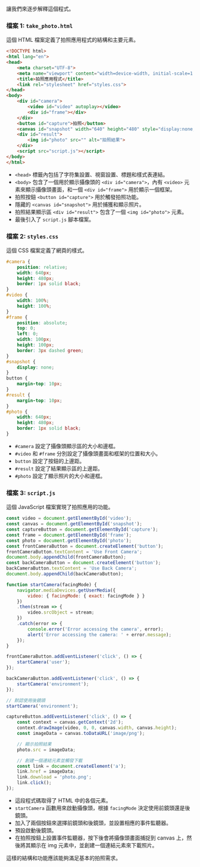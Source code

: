 讓我們來逐步解釋這個程式。

### 檔案 1: `take_photo.html`
這個 HTML 檔案定義了拍照應用程式的結構和主要元素。

```html
<!DOCTYPE html>
<html lang="en">
<head>
    <meta charset="UTF-8">
    <meta name="viewport" content="width=device-width, initial-scale=1.0">
    <title>拍照應用程式</title>
    <link rel="stylesheet" href="styles.css">
</head>
<body>
    <div id="camera">
        <video id="video" autoplay></video>
        <div id="frame"></div>
    </div>
    <button id="capture">拍照</button>
    <canvas id="snapshot" width="640" height="480" style="display:none;"></canvas>
    <div id="result">
        <img id="photo" src="" alt="拍照結果">
    </div>
    <script src="script.js"></script>
</body>
</html>
```

- `<head>` 標籤內包括了字符集設置、視窗設置、標題和樣式表連結。
- `<body>` 包含了一個用於顯示攝像頭的 `<div id="camera">`，內有 `<video>` 元素來顯示攝像頭畫面，和一個 `<div id="frame">` 用於顯示一個框架。
- 拍照按鈕 `<button id="capture">` 用於觸發拍照功能。
- 隱藏的 `<canvas id="snapshot">` 用於捕獲和顯示照片。
- 拍照結果顯示區 `<div id="result">` 包含了一個 `<img id="photo">` 元素。
- 最後引入了 `script.js` 腳本檔案。

### 檔案 2: `styles.css`
這個 CSS 檔案定義了網頁的樣式。

```css
#camera {
    position: relative;
    width: 640px;
    height: 480px;
    border: 1px solid black;
}
#video {
    width: 100%;
    height: 100%;
}
#frame {
    position: absolute;
    top: 0;
    left: 0;
    width: 100px;
    height: 100px;
    border: 3px dashed green;
}
#snapshot {
    display: none;
}
button {
    margin-top: 10px;
}
#result {
    margin-top: 10px;
}
#photo {
    width: 640px;
    height: 480px;
    border: 1px solid black;
}
```

- `#camera` 設定了攝像頭顯示區的大小和邊框。
- `#video` 和 `#frame` 分別設定了攝像頭畫面和框架的位置和大小。
- `button` 設定了按鈕的上邊距。
- `#result` 設定了結果顯示區的上邊距。
- `#photo` 設定了顯示照片的大小和邊框。

### 檔案 3: `script.js`
這個 JavaScript 檔案實現了拍照應用的功能。

```javascript
const video = document.getElementById('video');
const canvas = document.getElementById('snapshot');
const captureButton = document.getElementById('capture');
const frame = document.getElementById('frame');
const photo = document.getElementById('photo');
const frontCameraButton = document.createElement('button');
frontCameraButton.textContent = 'Use Front Camera';
document.body.appendChild(frontCameraButton);
const backCameraButton = document.createElement('button');
backCameraButton.textContent = 'Use Back Camera';
document.body.appendChild(backCameraButton);

function startCamera(facingMode) {
    navigator.mediaDevices.getUserMedia({
        video: { facingMode: { exact: facingMode } }
    })
    .then(stream => {
        video.srcObject = stream;
    })
    .catch(error => {
        console.error('Error accessing the camera', error);
        alert('Error accessing the camera: ' + error.message);
    });
}

frontCameraButton.addEventListener('click', () => {
    startCamera('user');
});

backCameraButton.addEventListener('click', () => {
    startCamera('environment');
});

// 默認使用後鏡頭
startCamera('environment');

captureButton.addEventListener('click', () => {
    const context = canvas.getContext('2d');
    context.drawImage(video, 0, 0, canvas.width, canvas.height);
    const imageData = canvas.toDataURL('image/png');

    // 顯示拍照結果
    photo.src = imageData;

    // 創建一個連結元素並觸發下載
    const link = document.createElement('a');
    link.href = imageData;
    link.download = 'photo.png';
    link.click();
});
```

- 這段程式碼取得了 HTML 中的各個元素。
- `startCamera` 函數用來啟動攝像頭，根據 `facingMode` 決定使用前鏡頭還是後鏡頭。
- 加入了兩個按鈕來選擇前鏡頭和後鏡頭，並設置相應的事件監聽器。
- 預設啟動後鏡頭。
- 在拍照按鈕上設置事件監聽器，按下後會將攝像頭畫面捕捉到 canvas 上，然後將其顯示在 img 元素中，並創建一個連結元素來下載照片。

這樣的結構和功能應該能夠滿足基本的拍照需求。
